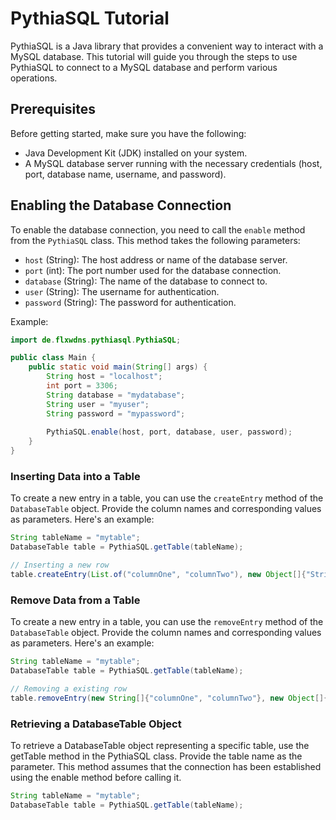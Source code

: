 # PythiaSQL Tutorial

PythiaSQL is a Java library that provides a convenient way to interact with a MySQL database. This tutorial will guide you through the steps to use PythiaSQL to connect to a MySQL database and perform various operations.

## Prerequisites
Before getting started, make sure you have the following:
- Java Development Kit (JDK) installed on your system.
- A MySQL database server running with the necessary credentials (host, port, database name, username, and password).

## Enabling the Database Connection
To enable the database connection, you need to call the `enable` method from the `PythiaSQL` class. This method takes the following parameters:
- `host` (String): The host address or name of the database server.
- `port` (int): The port number used for the database connection.
- `database` (String): The name of the database to connect to.
- `user` (String): The username for authentication.
- `password` (String): The password for authentication.

Example:
```java
import de.flxwdns.pythiasql.PythiaSQL;

public class Main {
    public static void main(String[] args) {
        String host = "localhost";
        int port = 3306;
        String database = "mydatabase";
        String user = "myuser";
        String password = "mypassword";
        
        PythiaSQL.enable(host, port, database, user, password);
    }
}
```
### Inserting Data into a Table
To create a new entry in a table, you can use the `createEntry` method of the `DatabaseTable` object. Provide the column names and corresponding values as parameters. Here's an example:

```java
String tableName = "mytable";
DatabaseTable table = PythiaSQL.getTable(tableName);

// Inserting a new row
table.createEntry(List.of("columnOne", "columnTwo"), new Object[]{"String", 0});
```

### Remove Data from a Table
To create a new entry in a table, you can use the `removeEntry` method of the `DatabaseTable` object. Provide the column names and corresponding values as parameters. Here's an example:

```java
String tableName = "mytable";
DatabaseTable table = PythiaSQL.getTable(tableName);

// Removing a existing row
table.removeEntry(new String[]{"columnOne", "columnTwo"}, new Object[]{"String", 0});
```

### Retrieving a DatabaseTable Object
To retrieve a DatabaseTable object representing a specific table, use the getTable method in the PythiaSQL class. Provide the table name as the parameter. This method assumes that the connection has been established using the enable method before calling it.

```java
String tableName = "mytable";
DatabaseTable table = PythiaSQL.getTable(tableName);
```

